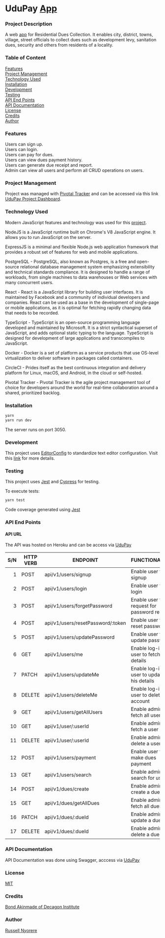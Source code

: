 # UduPay [App](https://udupay.netlify.com/)

### Project Description

A web [app](https://udupay.netlify.com/) for Residential Dues Collection. It enables city, district, towns, village, street officials to collect dues such as development levy, sanitation dues, security and others from residents of a locality.

### Table of Content

[Features](#features)<br/>
[Project Management](#project-management)<br/>
[Technology Used](#technology-used)<br/>
[Installation](#installation)<br/>
[Development](#development)<br/>
[Testing](#testing)<br/>
[API End Points](#api-end-points)<br/>
[API Documentation](#api-documentation)<br/>
[License](#license)<br/>
[Credits](#credits)<br/>
[Author](#author)

### Features

Users can sign up.<br/>
Users can login.<br/>
Users can pay for dues.<br/>
Users can view dues payment history.<br/>
Users can generate due receipt and report.<br/>
Admin can view all users and perform all CRUD operations on users.<br/>

### Project Management

Project was managed with [Pivotal Tracker](https://www.pivotaltracker.com/n/projects/2426882) and can be accessed via this link [UduPay Project Dashboard](https://www.pivotaltracker.com/n/projects/2426882).

### Technology Used

Modern JavaScript features and technology was used for this [project](https://udupay.netlify.com/).

NodeJS is a JavaScript runtime built on Chrome's V8 JavaScript engine. It allows you to run JavaScript on the server.

ExpressJS is a minimal and flexible Node.js web application framework that provides a robust set of features for web and mobile applications.

PostgreSQL - PostgreSQL, also known as Postgres, is a free and open-source relational database management system emphasizing extensibility and technical standards compliance. It is designed to handle a range of workloads, from single machines to data warehouses or Web services with many concurrent users.

React - React is a JavaScript library for building user interfaces. It is maintained by Facebook and a community of individual developers and companies. React can be used as a base in the development of single-page or mobile applications, as it is optimal for fetching rapidly changing data that needs to be recorded.

TypeScript - TypeScript is an open-source programming language developed and maintained by Microsoft. It is a strict syntactical superset of JavaScript, and adds optional static typing to the language. TypeScript is designed for development of large applications and transcompiles to JavaScript.

Docker - Docker is a set of platform as a service products that use OS-level virtualization to deliver software in packages called containers.

CircleCI - Prides itself as the best continuous integration and delivery platform for Linux, macOS, and Android, in the cloud or self-hosted.

Pivotal Tracker - Pivotal Tracker is the agile project management tool of choice for developers around the world for real-time collaboration around a shared, prioritized backlog.

### Installation

```bash
yarn
yarn run dev
```

The server runs on port 3050.

### Development

This project uses [EditorConfig](http://editorconfig.org) to standardize text editor configuration. Visit this [link](http://editorconfig.org) for more details.

### Testing

This project uses [Jest](https://jestjs.io/) and [Cypress](https://www.cypress.io/) for testing.

To execute tests:

```bash
yarn test
```

Code coverage generated using [Jest](https://jestjs.io/)

### API End Points

#### API URL

The API was hosted on Heroku and can be access via [UduPay](https://udupay.netlify.com/)

| S/N | HTTP VERB | ENDPOINT                          | FUNCTIONALITY                             |
| --: | --------- | --------------------------------- | ----------------------------------------- |
|   1 | POST      | api/v1/users/signup               | Enable user to signup                     |
|   2 | POST      | api/v1/users/login                | Enable user to login                      |
|   3 | POST      | api/v1/users/forgetPassword       | Enable user to request for password reset |
|   4 | POST      | api/v1/users/resetPassword/:token | Enable user to reset password             |
|   5 | POST      | api/v1/users/updatePassword       | Enable user to update password            |
|   6 | GET       | api/v1/users/me                   | Enable log-in user to fetch his details   |
|   7 | PATCH     | api/v1/users/updateMe             | Enable log-in user to update his details  |
|   8 | DELETE    | api/v1/users/deleteMe             | Enable log-in user to delete his account  |
|   9 | GET       | api/v1/users/getAllUsers          | Enable admin to fetch all users           |
|  10 | GET       | api/v1/user/:userId               | Enable admin to fetch a user              |
|  11 | DELETE    | api/v1/user/:userId               | Enable admin to delete a user             |
|  12 | POST      | api/v1/users/payment              | Enable user to make dues payment          |
|  13 | GET       | api/v1/users/search               | Enable admin to search for user           |
|  14 | POST      | api/v1/dues/create                | Enable admin to create a due              |
|  15 | GET       | api/v1/dues/getAllDues            | Enable admin to fetch all dues            |
|  16 | PATCH     | api/v1/dues/:dueId                | Enable admin to update a due              |
|  17 | DELETE    | api/v1/dues/:dueId                | Enable admin to delete a due              |

### API Documentation

API Documentation was done using Swagger, acccess via [UduPay](https://udupay.com/api-doc/)

### License

[MIT](https://opensource.org/licenses/MIT)

### Credits

[Bond Akinmade of Decagon Institute](https://decagonhq.com/)

### Author

[Russell Nyorere](https://neorusse.github.io/)
